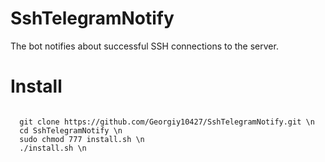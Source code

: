 # SshTelegramNotify
The bot notifies about successful SSH connections to the server.

<h1><b>Install</b></h1>
<code> 
  git clone https://github.com/Georgiy10427/SshTelegramNotify.git \n
  cd SshTelegramNotify \n
  sudo chmod 777 install.sh \n
  ./install.sh \n
</code>

